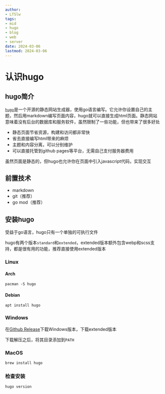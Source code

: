```yaml
---
author:
- LTSlw
tags:
- mid
- hugo
- blog
- web
- server
date: 2024-03-06
lastmod: 2024-03-06
---
```


# 认识hugo

## hugo简介

[`hugo`](https://gohugo.io/)是一个开源的静态网站生成器，使用go语言编写。它允许你设置自己的主题，然后用markdown编写页面内容，hugo就可以直接生成html页面。静态网站意味着没有后台的数据库和服务软件，虽然限制了一些功能，但也带来了很多好处

- 静态页面节省资源，构建和访问都非常快
- 省去直接编写html带来的麻烦
- 主题和内容分离，可以分别维护
- 可以直接托管到github pages等平台，无需自己支付服务器费用

虽然页面是静态的，但hugo也允许你在页面中引入javascript代码，实现交互

## 前置技术

- markdown
- git（推荐）
- go mod（推荐）

## 安装hugo

受益于go语言，hugo只有一个单独的可执行文件

hugo有两个版本`standard`和`extended`，extended版本额外包含webp和scss支持，都是很有用的功能，推荐直接使用extended版本

### Linux

#### Arch

``` shell
pacman -S hugo
```

#### Debian

``` shell
apt install hugo
```

### Windows

在[Github Release](https://github.com/gohugoio/hugo/releases/latest)下载Windows版本，下载extended版本

下载解压之后，将其目录添加到`PATH`

### MacOS

``` shell
brew install hugo
```

### 检查安装

``` shell
hugo version
```
